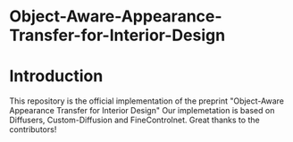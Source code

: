 # Object-Aware-Appearance-Transfer-for-Interior-Design
# Introduction
 This repository is the official implementation of the preprint "Object-Aware Appearance Transfer for Interior Design"
 Our implemetation is based on Diffusers, Custom-Diffusion and FineControlnet. Great thanks to the contributors!
 
